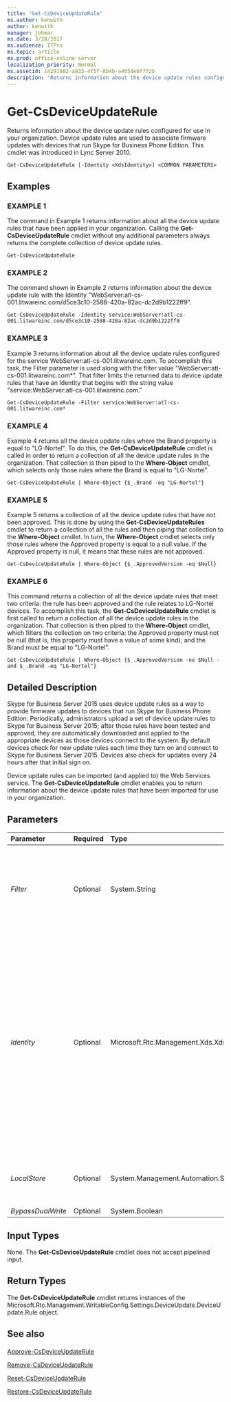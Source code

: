 ```yaml
---
title: "Get-CsDeviceUpdateRule"
ms.author: kenwith
author: kenwith
manager: johmar
ms.date: 3/28/2017
ms.audience: ITPro
ms.topic: article
ms.prod: office-online-server
localization_priority: Normal
ms.assetid: 14291802-a833-4f5f-8b4b-a465de6f7f2b
description: "Returns information about the device update rules configured for use in your organization. Device update rules are used to associate firmware updates with devices that run Skype for Business Phone Edition. This cmdlet was introduced in Lync Server 2010."
---
```


# Get-CsDeviceUpdateRule
 
Returns information about the device update rules configured for use in your organization. Device update rules are used to associate firmware updates with devices that run Skype for Business Phone Edition. This cmdlet was introduced in Lync Server 2010.
  
```
Get-CsDeviceUpdateRule [-Identity <XdsIdentity>] <COMMON PARAMETERS>

```

## Examples

### EXAMPLE 1

The command in Example 1 returns information about all the device update rules that have been applied in your organization. Calling the **Get-CsDeviceUpdateRule** cmdlet without any additional parameters always returns the complete collection of device update rules.
  
```
Get-CsDeviceUpdateRule
```

### EXAMPLE 2

The command shown in Example 2 returns information about the device update rule with the Identity "WebServer:atl-cs-001.litwareinc.com/d5ce3c10-2588-420a-82ac-dc2d9b1222ff9".
  
```
Get-CsDeviceUpdateRule -Identity service:WebServer:atl-cs-001.litwareinc.com/d5ce3c10-2588-420a-82ac-dc2d9b1222ff9
```

### EXAMPLE 3

Example 3 returns information about all the device update rules configured for the service WebServer:atl-cs-001.litwareinc.com. To accomplish this task, the Filter parameter is used along with the filter value "WebServer:atl-cs-001.litwareinc.com\*". That filter limits the returned data to device update rules that have an Identity that begins with the string value "service:WebServer:atl-cs-001.litwareinc.com."
  
```
Get-CsDeviceUpdateRule -Filter service:WebServer:atl-cs-001.litwareinc.com*
```

### EXAMPLE 4

Example 4 returns all the device update rules where the Brand property is equal to "LG-Nortel". To do this, the **Get-CsDeviceUpdateRule** cmdlet is called in order to return a collection of all the device update rules in the organization. That collection is then piped to the **Where-Object** cmdlet, which selects only those rules where the Brand is equal to "LG-Nortel".
  
```
Get-CsDeviceUpdateRule | Where-Object {$_.Brand -eq "LG-Nortel"}
```

### EXAMPLE 5

Example 5 returns a collection of all the device update rules that have not been approved. This is done by using the **Get-CsDeviceUpdateRules** cmdlet to return a collection of all the rules and then piping that collection to the **Where-Object** cmdlet. In turn, the **Where-Object** cmdlet selects only those rules where the Approved property is equal to a null value. If the Approved property is null, it means that these rules are not approved.
  
```
Get-CsDeviceUpdateRule | Where-Object {$_.ApprovedVersion -eq $Null}
```

### EXAMPLE 6

This command returns a collection of all the device update rules that meet two criteria: the rule has been approved and the rule relates to LG-Nortel devices. To accomplish this task, the **Get-CsDeviceUpdateRule** cmdlet is first called to return a collection of all the device update rules in the organization. That collection is then piped to the **Where-Object** cmdlet, which filters the collection on two criteria: the Approved property must not be null (that is, this property must have a value of some kind); and the Brand must be equal to "LG-Nortel".
  
```
Get-CsDeviceUpdateRule | Where-Object {$_.ApprovedVersion -ne $Null -and $_.Brand -eq "LG-Nortel"}
```

## Detailed Description

Skype for Business Server 2015 uses device update rules as a way to provide firmware updates to devices that run Skype for Business Phone Edition. Periodically, administrators upload a set of device update rules to Skype for Business Server 2015; after those rules have been tested and approved, they are automatically downloaded and applied to the appropriate devices as those devices connect to the system. By default devices check for new update rules each time they turn on and connect to Skype for Business Server 2015. Devices also check for updates every 24 hours after that initial sign on.
  
Device update rules can be imported (and applied to) the Web Services service. The **Get-CsDeviceUpdateRule** cmdlet enables you to return information about the device update rules that have been imported for use in your organization.
  
## Parameters

|**Parameter**|**Required**|**Type**|**Description**|
|:-----|:-----|:-----|:-----|
| _Filter_ <br/> |Optional  <br/> |System.String  <br/> |Enables you to use wildcards when specifying the Identity of a device update rule or set of rules. For example, to return all the device update rules for WebServer:atl-cs-001.litwareinc.com use this filter value: "service:WebServer:atl-cs-001.litwareinc.com\*".  <br/> |
| _Identity_ <br/> |Optional  <br/> |Microsoft.Rtc.Management.Xds.XdsIdentity  <br/> |Unique identifier for the device update rule. The Identity of a device update rule is composed of two parts: the service scope where the rule has been applied (for example, service:WebServer:atl-cs-001.litwareinc.com) and the globally unique identifier (GUID) that was pre-assigned to the rule (for example, d5ce3c10-2588-420a-82ac-dc2d9b1222ff9). Based on this, the Identity for a given device update rule will look something like this: "service:WebServer:atl-cs-001.litwareinc.com/d5ce3c10-2588-420a-82ac-dc2d9b1222ff9 ".  <br/> Wildcards are not allowed when specifying an Identity. Use the Filter parameter if you want to use wildcards when specifying a rule.  <br/> |
| _LocalStore_ <br/> |Optional  <br/> |System.Management.Automation.SwitchParameter  <br/> |Retrieves the device update rule data from the local replica of the Central Management store rather than from the Central Management store itself.  <br/> |
| _BypassDualWrite_ <br/> |Optional  <br/> |System.Boolean  <br/> |PARAMVALUE: $true | $false  <br/> |
   
## Input Types

None. The **Get-CsDeviceUpdateRule** cmdlet does not accept pipelined input.
  
## Return Types

The **Get-CsDeviceUpdateRule** cmdlet returns instances of the Microsoft.Rtc.Management.WritableConfig.Settings.DeviceUpdate.DeviceUpdate.Rule object.
  
## See also

#### 

[Approve-CsDeviceUpdateRule](approve-csdeviceupdaterule.md)
  
[Remove-CsDeviceUpdateRule](remove-csdeviceupdaterule.md)
  
[Reset-CsDeviceUpdateRule](reset-csdeviceupdaterule.md)
  
[Restore-CsDeviceUpdateRule](restore-csdeviceupdaterule.md)

